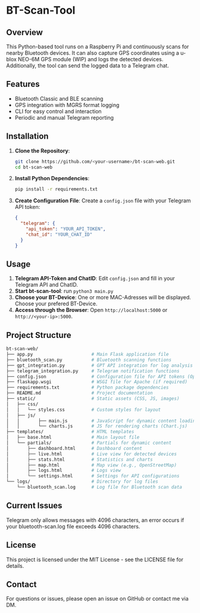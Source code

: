 # BT-Scan-Tool

## Overview
This Python-based tool runs on a Raspberry Pi and continuously scans for nearby Bluetooth devices. It can also capture GPS coordinates using a u-blox NEO-6M GPS module (WIP) and logs the detected devices. Additionally, the tool can send the logged data to a Telegram chat.

## Features
- Bluetooth Classic and BLE scanning
- GPS integration with MGRS format logging
- CLI for easy control and interaction
- Periodic and manual Telegram reporting

## Installation
1. **Clone the Repository**:
    ```bash
    git clone https://github.com/<your-username>/bt-scan-web.git
    cd bt-scan-web
    ```

2. **Install Python Dependencies**:
    ```bash
    pip install -r requirements.txt
    ```

3. **Create Configuration File**:
    Create a `config.json` file with your Telegram API token:
    ```json
    {
      "telegram": {
        "api_token": "YOUR_API_TOKEN",
        "chat_id": "YOUR_CHAT_ID"
      }
    }
    ```

## Usage
1. **Telegram API-Token and ChatID**:
   Edit `config.json` and fill in your Telegram API and ChatID.
2. **Start bt-scan-tool**:
   run `python3 main.py`
3. **Choose your BT-Device**:
   One or more MAC-Adresses will be displayed. Choose your prefered BT-Device.
4. **Access through the Browser**:
   Open `http://localhost:5000` or `http://<your-ip>:5000`.
    

## Project Structure
```bash
bt-scan-web/
├── app.py                      # Main Flask application file
├── bluetooth_scan.py           # Bluetooth scanning functions
├── gpt_integration.py          # GPT API integration for log analysis
├── telegram_integration.py     # Telegram notification functions
├── config.json                 # Configuration file for API tokens (Optional)
├── flaskapp.wsgi               # WSGI file for Apache (if required)
├── requirements.txt            # Python package dependencies
├── README.md                   # Project documentation
├── static/                     # Static assets (CSS, JS, images)
│   ├── css/
│   │   └── styles.css          # Custom styles for layout
│   ├── js/
│   │       ├── main.js         # JavaScript for dynamic content loading
│   │       └── charts.js       # JS for rendering charts (Chart.js)
├── templates/                  # HTML templates
│   ├── base.html               # Main layout file
│   └── partials/               # Partials for dynamic content
│       ├── dashboard.html      # Dashboard content
│       ├── live.html           # Live view for detected devices
│       ├── stats.html          # Statistics and charts
│       ├── map.html            # Map view (e.g., OpenStreetMap)
│       ├── logs.html           # Logs view
│       └── settings.html       # Settings for API configurations
└── logs/                       # Directory for log files
    └── bluetooth_scan.log      # Log file for Bluetooth scan data
```
## Current Issues
Telegram only allows messages with 4096 characters, an error occurs if your bluetooth-scan.log file exceeds 4096 characters.

## License
This project is licensed under the MIT License - see the LICENSE file for details.

## Contact
For questions or issues, please open an issue on GitHub or contact me via DM.
